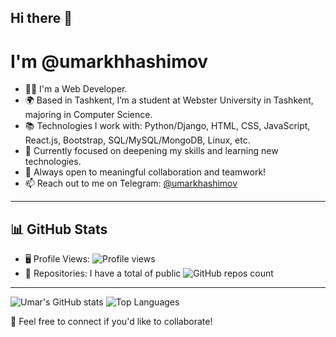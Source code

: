 ## Hi there 👋
# I'm @umarkhhashimov

- 🧑‍💻 I'm a Web Developer.
- 🌍 Based in Tashkent, I’m a student at Webster University in Tashkent, majoring in Computer Science.
- 📚 Technologies I work with: Python/Django, HTML, CSS, JavaScript, React.js, Bootstrap, SQL/MySQL/MongoDB, Linux, etc.
- 🌱 Currently focused on deepening my skills and learning new technologies.
- 🤝 Always open to meaningful collaboration and teamwork!
- 📫 Reach out to me on Telegram: [@umarkhashimov](https://t.me/umarkhashimov)

---

## 📊 GitHub Stats
- 🖥 Profile Views: ![Profile views](https://komarev.com/ghpvc/?username=umarkhashimov&color=blue)
- 📂 Repositories: I have a total of public ![GitHub repos count](https://img.shields.io/badge/dynamic/json?url=https://api.github.com/users/umarkhashimov&query=$.public_repos&label=Repos&color=blue&style=flat-square)
--- 
![Umar's GitHub stats](https://github-readme-stats.vercel.app/api?username=umarkhashimov&show_icons=true&theme=tokyonight)
![Top Languages](https://github-readme-stats.vercel.app/api/top-langs/?username=umarkhashimov&langs_count=8&layout=compact&theme=tokyonight)


🎉 Feel free to connect if you'd like to collaborate!